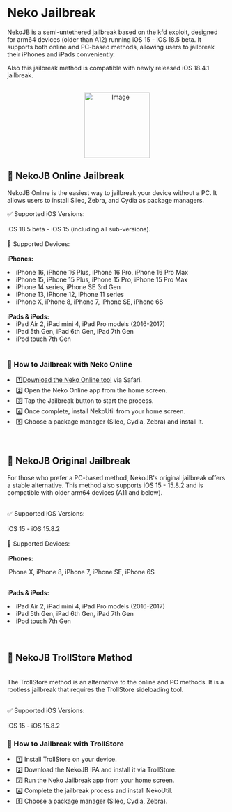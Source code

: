 <p align="center">
  <h1> Neko Jailbreak </h1> 
</p>

NekoJB is a semi-untethered jailbreak based on the kfd exploit, designed for arm64 devices (older than A12) running iOS 15 - iOS 18.5 beta. It supports both online and PC-based methods, allowing users to jailbreak their iPhones and iPads conveniently.

Also this jailbreak method is compatible with newly released iOS 18.4.1 jailbreak.<br><br>
<p align="center">
    <img src="https://github.com/user-attachments/assets/4008c846-e871-4771-bc55-920ae42b341e" width="150" height="auto" alt="Image">
</p>

## 🔹 NekoJB Online Jailbreak
NekoJB Online is the easiest way to jailbreak your device without a PC. It allows users to install Sileo, Zebra, and Cydia as package managers.<br>

✅ Supported iOS Versions:<br><br>
iOS 18.5 beta - iOS 15 (including all sub-versions).<br><br>
📱 Supported Devices:<br><br>
<b>iPhones:</b>

<li>iPhone 16, iPhone 16 Plus, iPhone 16 Pro, iPhone 16 Pro Max</li>
<li>iPhone 15, iPhone 15 Plus, iPhone 15 Pro, iPhone 15 Pro Max</li>
<li>iPhone 14 series, iPhone SE 3rd Gen</li>
<li>iPhone 13, iPhone 12, iPhone 11 series</li>
<li>iPhone X, iPhone 8, iPhone 7, iPhone SE, iPhone 6S</li>
<br>
<b>iPads & iPods:<br></b>

<li>iPad Air 2, iPad mini 4, iPad Pro models (2016-2017)</li>
<li>iPad 5th Gen, iPad 6th Gen, iPad 7th Gen</li>
<li>iPod touch 7th Gen</li>
<br>

### 📌 How to Jailbreak with Neko Online
<li>1️⃣<a href="https://xookz.com/neko-jailbreak/" target="_blank">Download the Neko Online tool</a>
via Safari.</li>
<li>2️⃣ Open the Neko Online app from the home screen.</li>
<li>3️⃣ Tap the Jailbreak button to start the process.</li>
<li>4️⃣ Once complete, install NekoUtil from your home screen.</li>
<li>5️⃣ Choose a package manager (Sileo, Cydia, Zebra) and install it.</li>
<br><br>

## 🔹 NekoJB Original Jailbreak
For those who prefer a PC-based method, NekoJB's original jailbreak offers a stable alternative. This method also supports iOS 15 - 15.8.2 and is compatible with older arm64 devices (A11 and below).<br><br>

✅ Supported iOS Versions: <br><br>
iOS 15 - iOS 15.8.2<br><br>
📱 Supported Devices:<br><br>
<b>iPhones:<br></b>

iPhone X, iPhone 8, iPhone 7, iPhone SE, iPhone 6S<br><br>

<b>iPads & iPods:</b>

<li>iPad Air 2, iPad mini 4, iPad Pro models (2016-2017)</li>
<li>iPad 5th Gen, iPad 6th Gen, iPad 7th Gen</li>
<li>iPod touch 7th Gen</li>
<br><br>

## 🔹 NekoJB TrollStore Method
<br>
The TrollStore method is an alternative to the online and PC methods. It is a rootless jailbreak that requires the TrollStore sideloading tool.<br><br>

✅ Supported iOS Versions:<br><br>
iOS 15 - iOS 15.8.2
<br>

### 📌 How to Jailbreak with TrollStore
<li>1️⃣ Install TrollStore on your device.</li>
<li>2️⃣ Download the NekoJB IPA and install it via TrollStore.</li>
<li>3️⃣ Run the Neko Jailbreak app from your home screen.</li>
<li>4️⃣ Complete the jailbreak process and install NekoUtil.</li>
<li>5️⃣ Choose a package manager (Sileo, Cydia, Zebra).</li>
<br><br>


